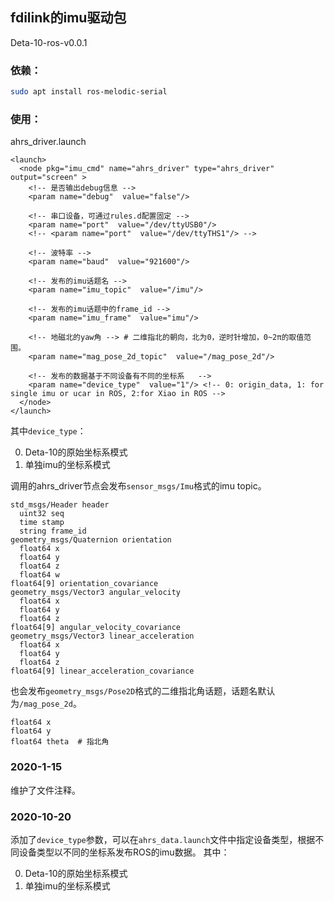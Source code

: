 
## fdilink的imu驱动包
Deta-10-ros-v0.0.1
### 依赖：
```bash
sudo apt install ros-melodic-serial
```

### 使用：    
ahrs_driver.launch
```
<launch>
  <node pkg="imu_cmd" name="ahrs_driver" type="ahrs_driver" output="screen" >
    <!-- 是否输出debug信息 -->
    <param name="debug"  value="false"/>
    
    <!-- 串口设备，可通过rules.d配置固定 -->
    <param name="port"  value="/dev/ttyUSB0"/>
    <!-- <param name="port"  value="/dev/ttyTHS1"/> -->

    <!-- 波特率 -->
    <param name="baud"  value="921600"/>

    <!-- 发布的imu话题名 -->
    <param name="imu_topic"  value="/imu"/>
    
    <!-- 发布的imu话题中的frame_id -->
    <param name="imu_frame"  value="imu"/>

    <!-- 地磁北的yaw角 --> # 二维指北的朝向，北为0，逆时针增加，0~2π的取值范围。
    <param name="mag_pose_2d_topic"  value="/mag_pose_2d"/>

    <!-- 发布的数据基于不同设备有不同的坐标系   -->
    <param name="device_type"  value="1"/> <!-- 0: origin_data, 1: for single imu or ucar in ROS, 2:for Xiao in ROS -->
  </node>
</launch> 
```
  其中`device_type`：
  
  0. Deta-10的原始坐标系模式
  1. 单独imu的坐标系模式

调用的ahrs_driver节点会发布`sensor_msgs/Imu`格式的imu topic。
```
std_msgs/Header header
  uint32 seq
  time stamp
  string frame_id
geometry_msgs/Quaternion orientation
  float64 x
  float64 y
  float64 z
  float64 w
float64[9] orientation_covariance
geometry_msgs/Vector3 angular_velocity
  float64 x
  float64 y
  float64 z
float64[9] angular_velocity_covariance
geometry_msgs/Vector3 linear_acceleration
  float64 x
  float64 y
  float64 z
float64[9] linear_acceleration_covariance
```
也会发布`geometry_msgs/Pose2D`格式的二维指北角话题，话题名默认为`/mag_pose_2d`。
```
float64 x
float64 y
float64 theta  # 指北角
```

### 2020-1-15
  维护了文件注释。

### 2020-10-20
  添加了`device_type`参数，可以在`ahrs_data.launch`文件中指定设备类型，根据不同设备类型以不同的坐标系发布ROS的imu数据。
  其中：

  0. Deta-10的原始坐标系模式
  1. 单独imu的坐标系模式
